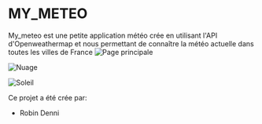 # MY_METEO
My_meteo est une petite application météo crée en utilisant l'API d'Openweathermap et nous permettant de connaître la météo actuelle dans toutes les villes de France
![Page principale](https://user-images.githubusercontent.com/91688759/166645003-027d892d-7c27-46aa-b04e-16a5e91123f3.jpg)


![Nuage](https://user-images.githubusercontent.com/91688759/166645025-27721f8d-da8d-46e3-8a00-5e1de25b3ca9.jpg)

![Soleil](https://user-images.githubusercontent.com/91688759/166645049-d6602bd3-2bf9-4e1b-b440-afcce91b2ce5.jpg)

Ce projet a été crée par:

* Robin Denni
